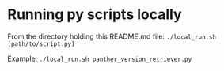 # Running py scripts locally

From the directory holding this README.md file:
`./local_run.sh [path/to/script.py]`

Example:
`./local_run.sh panther_version_retriever.py`